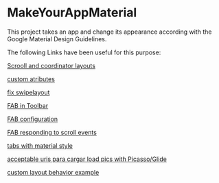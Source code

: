 # MakeYourAppMaterial

This project takes an app and change its appearance according with the Google Material Design Guidelines.

The following Links have been useful for this purpose:

[Scrooll and coordinator layouts](https://guides.codepath.com/android/Handling-Scrolls-with-CoordinatorLayout)

[custom atributes](http://stackoverflow.com/questions/3441396/defining-custom-attrs)

[fix swipelayout](http://stackoverflow.com/questions/24413680/swiperefreshlayout-behind-actionbar)


[FAB in Toolbar](http://stackoverflow.com/questions/24459352/how-can-i-add-the-new-floating-action-button-between-two-widgets-layouts)

[FAB configuration](http://antonioleiva.com/floating-action-button/)

[FAB responding to scroll events](http://guides.codepath.com/android/Floating-Action-Buttons#using-coordinatorlayout)

[tabs with material style](https://guides.codepath.com/android/Google-Play-Style-Tabs-using-TabLayout)

[acceptable uris para cargar load pics with Picasso/Glide](https://github.com/nostra13/Android-Universal-Image-Loader)

[custom layout behavior example](https://github.com/saulmm/CoordinatorLayoutExample)

